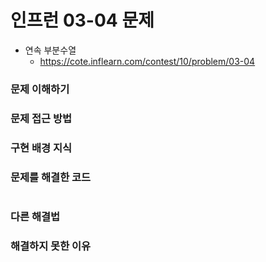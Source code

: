 # 인프런 03-04 문제

- 연속 부분수열
    - https://cote.inflearn.com/contest/10/problem/03-04

### 문제 이해하기



### 문제 접근 방법



### 구현 배경 지식



### 문제를 해결한 코드

```java

```

### 다른 해결법



### 해결하지 못한 이유


